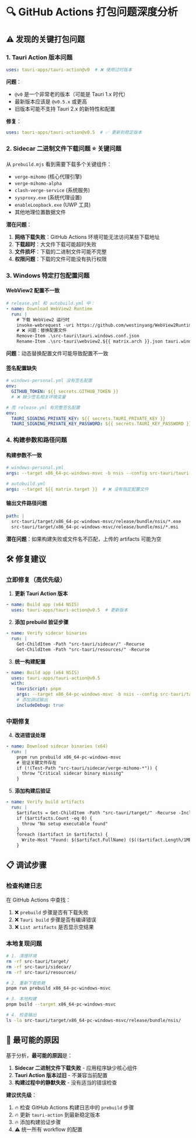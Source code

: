 # 🔍 GitHub Actions 打包问题深度分析

## ⚠️ **发现的关键打包问题**

### **1. Tauri Action 版本问题**
```yaml
uses: tauri-apps/tauri-action@v0  # ❌ 使用过时版本
```

**问题**：
- `@v0` 是一个非常老的版本（可能是 Tauri 1.x 时代）
- 最新版本应该是 `@v0.5.x` 或更高
- 旧版本可能不支持 Tauri 2.x 的新特性和配置

**修复**：
```yaml
uses: tauri-apps/tauri-action@v0.5  # ✅ 更新到稳定版本
```

### **2. Sidecar 二进制文件下载问题** ⭐ **关键问题**

从 `prebuild.mjs` 看到需要下载多个关键组件：
- `verge-mihomo` (核心代理引擎)
- `verge-mihomo-alpha`
- `clash-verge-service` (系统服务)
- `sysproxy.exe` (系统代理设置)
- `enableLoopback.exe` (UWP 工具)
- 其他地理位置数据文件

**潜在问题**：
1. **网络下载失败**：GitHub Actions 环境可能无法访问某些下载地址
2. **下载超时**：大文件下载可能超时失败
3. **文件损坏**：下载的二进制文件可能不完整
4. **权限问题**：下载的文件可能没有执行权限

### **3. Windows 特定打包配置问题**

#### **WebView2 配置不一致**
```yaml
# release.yml 和 autobuild.yml 中：
- name: Download WebView2 Runtime
  run: |
    # 下载 WebView2 运行时
    invoke-webrequest -uri https://github.com/westinyang/WebView2RuntimeArchive/releases/download/109.0.1518.78/Microsoft.WebView2.FixedVersionRuntime.109.0.1518.78.${{ matrix.arch }}.cab
    # ❌ 问题：替换配置文件
    Remove-Item .\src-tauri\tauri.windows.conf.json
    Rename-Item .\src-tauri\webview2.${{ matrix.arch }}.json tauri.windows.conf.json
```

**问题**：动态替换配置文件可能导致配置不一致

#### **签名配置缺失**
```yaml
# windows-personal.yml 没有签名配置
env:
  GITHUB_TOKEN: ${{ secrets.GITHUB_TOKEN }}
  # ❌ 缺少签名相关环境变量

# 而 release.yml 有完整签名配置
env:
  TAURI_SIGNING_PRIVATE_KEY: ${{ secrets.TAURI_PRIVATE_KEY }}
  TAURI_SIGNING_PRIVATE_KEY_PASSWORD: ${{ secrets.TAURI_KEY_PASSWORD }}
```

### **4. 构建参数和路径问题**

#### **构建参数不一致**
```yaml
# windows-personal.yml
args: --target x86_64-pc-windows-msvc -b nsis --config src-tauri/tauri.personal.conf.json

# autobuild.yml  
args: --target ${{ matrix.target }}  # ❌ 没有指定配置文件
```

#### **输出文件路径问题**
```yaml
path: |
  src-tauri/target/x86_64-pc-windows-msvc/release/bundle/nsis/*.exe
  src-tauri/target/x86_64-pc-windows-msvc/release/bundle/msi/*.msi
```

**潜在问题**：如果构建失败或文件名不匹配，上传的 artifacts 可能为空

## 🛠️ **修复建议**

### **立即修复（高优先级）**

1. **更新 Tauri Action 版本**
```yaml
- name: Build app (x64 NSIS)
  uses: tauri-apps/tauri-action@v0.5  # 更新版本
```

2. **添加 prebuild 验证步骤**
```yaml
- name: Verify sidecar binaries
  run: |
    Get-ChildItem -Path "src-tauri/sidecar/" -Recurse
    Get-ChildItem -Path "src-tauri/resources/" -Recurse
```

3. **统一构建配置**
```yaml
- name: Build app (x64 NSIS)
  uses: tauri-apps/tauri-action@v0.5
  with:
    tauriScript: pnpm
    args: --target x86_64-pc-windows-msvc -b nsis --config src-tauri/tauri.personal.conf.json
    # 添加调试输出
    includeDebug: true
```

### **中期修复**

4. **改进错误处理**
```yaml
- name: Download sidecar binaries (x64)
  run: |
    pnpm run prebuild x86_64-pc-windows-msvc
    # 验证关键文件存在
    if (!(Test-Path "src-tauri/sidecar/verge-mihomo-*")) {
      throw "Critical sidecar binary missing"
    }
```

5. **添加构建后验证**
```yaml
- name: Verify build artifacts
  run: |
    $artifacts = Get-ChildItem -Path "src-tauri/target/" -Recurse -Include "*.exe" | Where-Object { $_.Name -like "*setup*" }
    if ($artifacts.Count -eq 0) {
      throw "No setup executable found"
    }
    foreach ($artifact in $artifacts) {
      Write-Host "Found: $($artifact.FullName) ($(($artifact.Length/1MB).ToString('F1')) MB)"
    }
```

## 📋 **调试步骤**

### **检查构建日志**
在 GitHub Actions 中查找：
1. ❌ `prebuild` 步骤是否有下载失败
2. ❌ `Tauri build` 步骤是否有编译错误
3. ❌ `List artifacts` 是否显示空结果

### **本地复现问题**
```bash
# 1. 清理环境
rm -rf src-tauri/target/
rm -rf src-tauri/sidecar/
rm -rf src-tauri/resources/

# 2. 重新下载依赖
pnpm run prebuild x86_64-pc-windows-msvc

# 3. 本地构建
pnpm build --target x86_64-pc-windows-msvc

# 4. 检查输出
ls -la src-tauri/target/x86_64-pc-windows-msvc/release/bundle/nsis/
```

## 🚨 **最可能的原因**

基于分析，**最可能的原因**是：
1. **Sidecar 二进制文件下载失败** - 应用程序缺少核心组件
2. **Tauri Action 版本过旧** - 不兼容当前配置
3. **构建过程中的静默失败** - 没有适当的错误检查

**建议优先级**：
1. 🔥 检查 GitHub Actions 构建日志中的 `prebuild` 步骤
2. 🔥 更新 `tauri-action` 到最新稳定版本
3. 🔥 添加构建验证步骤
4. ⚠️ 统一所有 workflow 的配置
